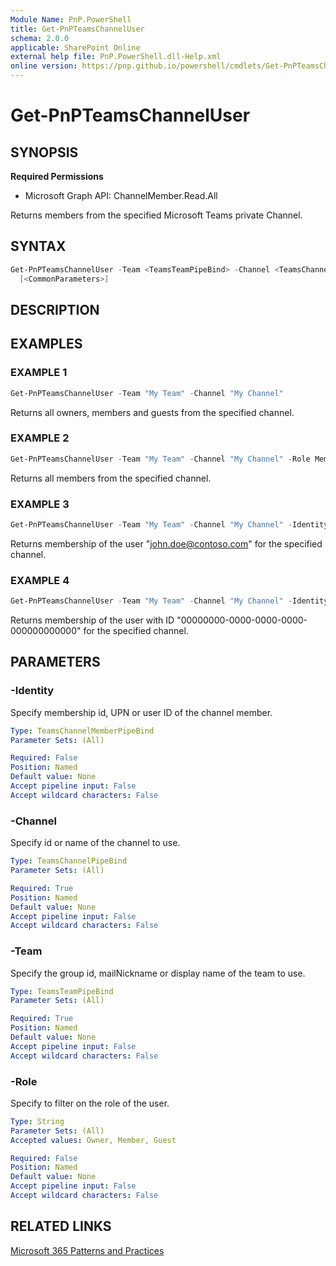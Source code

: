 ```yaml
---
Module Name: PnP.PowerShell
title: Get-PnPTeamsChannelUser
schema: 2.0.0
applicable: SharePoint Online
external help file: PnP.PowerShell.dll-Help.xml
online version: https://pnp.github.io/powershell/cmdlets/Get-PnPTeamsChannelUser.html
---
```

 
# Get-PnPTeamsChannelUser

## SYNOPSIS

**Required Permissions**

  * Microsoft Graph API: ChannelMember.Read.All

Returns members from the specified Microsoft Teams private Channel.

## SYNTAX

```powershell
Get-PnPTeamsChannelUser -Team <TeamsTeamPipeBind> -Channel <TeamsChannelPipeBind> [-Identity <TeamsChannelMemberPipeBind>] [-Role <String>]
  [<CommonParameters>]
```

## DESCRIPTION

## EXAMPLES

### EXAMPLE 1
```powershell
Get-PnPTeamsChannelUser -Team "My Team" -Channel "My Channel"
```

Returns all owners, members and guests from the specified channel.

### EXAMPLE 2

```powershell
Get-PnPTeamsChannelUser -Team "My Team" -Channel "My Channel" -Role Member
```

Returns all members from the specified channel.

### EXAMPLE 3

```powershell
Get-PnPTeamsChannelUser -Team "My Team" -Channel "My Channel" -Identity john.doe@contoso.com
```

Returns membership of the user "john.doe@contoso.com" for the specified channel.

### EXAMPLE 4

```powershell
Get-PnPTeamsChannelUser -Team "My Team" -Channel "My Channel" -Identity 00000000-0000-0000-0000-000000000000
```

Returns membership of the user with ID "00000000-0000-0000-0000-000000000000" for the specified channel.

## PARAMETERS

### -Identity
Specify membership id, UPN or user ID of the channel member.

```yaml
Type: TeamsChannelMemberPipeBind
Parameter Sets: (All)

Required: False
Position: Named
Default value: None
Accept pipeline input: False
Accept wildcard characters: False
```

### -Channel
Specify id or name of the channel to use.

```yaml
Type: TeamsChannelPipeBind
Parameter Sets: (All)

Required: True
Position: Named
Default value: None
Accept pipeline input: False
Accept wildcard characters: False
```

### -Team
Specify the group id, mailNickname or display name of the team to use.

```yaml
Type: TeamsTeamPipeBind
Parameter Sets: (All)

Required: True
Position: Named
Default value: None
Accept pipeline input: False
Accept wildcard characters: False
```

### -Role
Specify to filter on the role of the user.

```yaml
Type: String
Parameter Sets: (All)
Accepted values: Owner, Member, Guest

Required: False
Position: Named
Default value: None
Accept pipeline input: False
Accept wildcard characters: False
```

## RELATED LINKS

[Microsoft 365 Patterns and Practices](https://aka.ms/m365pnp)
